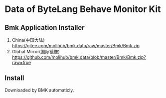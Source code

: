 # Data of ByteLang Behave Monitor Kit

## Bmk Application Installer

1. China(中国大陆) https://gitee.com/molihub/bmk.data/raw/master/Bmk/Bmk.zip
2. Global Mirror(国际镜像) https://github.com/molihub/bmk.data/blob/master/Bmk/Bmk.zip?raw=true

## Install

Downloaded by BMK automaticly.

